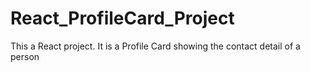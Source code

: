 # React_ProfileCard_Project
This a React project. It is a Profile Card showing the contact detail of a person
